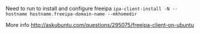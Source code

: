 Need to run to install and configure freeipa
```ipa-client-install -N --hostname hostname.freeipa-domain-name --mkhomedir```

More info
http://askubuntu.com/questions/295075/freeipa-client-on-ubuntu
